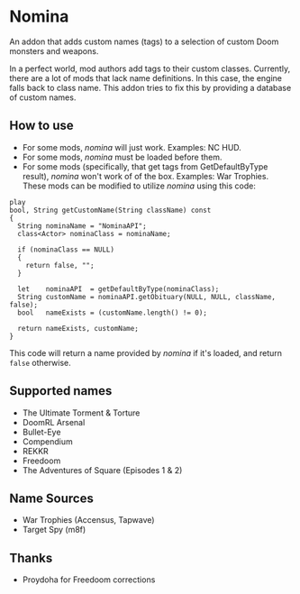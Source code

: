 # Nomina

An addon that adds custom names (tags) to a selection of custom Doom monsters
and weapons.

In a perfect world, mod authors add tags to their custom classes. Currently,
there are a lot of mods that lack name definitions. In this case, the engine
falls back to class name. This addon tries to fix this by providing a database
of custom names.

## How to use

* For some mods, *nomina* will just work. Examples: NC HUD.
* For some mods, *nomina* must be loaded before them.
* For some mods (specifically, that get tags from GetDefaultByType result),
  *nomina* won't work of of the box. Examples: War Trophies. These mods can be
  modified to utilize *nomina* using this code:

```
play
bool, String getCustomName(String className) const
{
  String nominaName = "NominaAPI";
  class<Actor> nominaClass = nominaName;

  if (nominaClass == NULL)
  {
    return false, "";
  }

  let    nominaAPI  = getDefaultByType(nominaClass);
  String customName = nominaAPI.getObituary(NULL, NULL, className, false);
  bool   nameExists = (customName.length() != 0);

  return nameExists, customName;
}
```

This code will return a name provided by *nomina* if it's loaded, and return
`false` otherwise.


## Supported names

* The Ultimate Torment & Torture
* DoomRL Arsenal
* Bullet-Eye
* Compendium
* REKKR
* Freedoom
* The Adventures of Square (Episodes 1 & 2)

## Name Sources

* War Trophies (Accensus, Tapwave)
* Target Spy (m8f)


## Thanks

* Proydoha for Freedoom corrections
